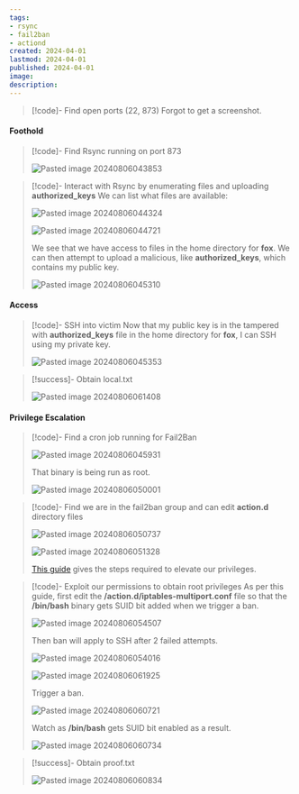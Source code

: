 ```yaml
---
tags:
- rsync
- fail2ban
- actiond
created: 2024-04-01
lastmod: 2024-04-01
published: 2024-04-01
image:
description: 
---
```


>[!code]- Find open ports (22, 873)
>Forgot to get a screenshot.
#### Foothold

>[!code]- Find Rsync running on port 873
>
>![Pasted image 20240806043853](Pasted%20image%2020240806043853.png)

>[!code]- Interact with Rsync by enumerating files and uploading **authorized_keys**
>We can list what files are available:
>
>![Pasted image 20240806044324](Pasted%20image%2020240806044324.png)
>
>![Pasted image 20240806044721](Pasted%20image%2020240806044721.png)
>
>We see that we have access to files in the home directory for **fox**. We can then attempt to upload a malicious, like **authorized_keys**, which contains my public key.
>
>![Pasted image 20240806045310](Pasted%20image%2020240806045310.png)
#### Access

>[!code]- SSH into victim
>Now that my public key is in the tampered with **authorized_keys** file in the home directory for **fox**, I can SSH using my private key.
>
>![Pasted image 20240806045353](Pasted%20image%2020240806045353.png)

>[!success]- Obtain local.txt
>
>![Pasted image 20240806061408](Pasted%20image%2020240806061408.png)
#### Privilege Escalation

>[!code]- Find a cron job running for Fail2Ban
>
>![Pasted image 20240806045931](Pasted%20image%2020240806045931.png)
>
>That binary is being run as root.
>
>![Pasted image 20240806050001](Pasted%20image%2020240806050001.png)

>[!code]- Find we are in the fail2ban group and can edit **action.d** directory files
>
>![Pasted image 20240806050737](Pasted%20image%2020240806050737.png)
>
>![Pasted image 20240806051328](Pasted%20image%2020240806051328.png)
>
>[This guide](https://juggernaut-sec.com/fail2ban-lpe/#Hunting_for_Users_in_the_fail2ban_Group) gives the steps required to elevate our privileges.
>

>[!code]- Exploit our permissions to obtain root privileges
>As per this guide, first edit the **/action.d/iptables-multiport.conf** file so that the **/bin/bash** binary gets SUID bit added when we trigger a ban.
>
>![Pasted image 20240806054507](Pasted%20image%2020240806054507.png)
>
>Then ban will apply to SSH after 2 failed attempts.
>
>![Pasted image 20240806054016](Pasted%20image%2020240806054016.png)
>
>![Pasted image 20240806061925](Pasted%20image%2020240806061925.png)
>
>Trigger a ban.
>
>![Pasted image 20240806060721](Pasted%20image%2020240806060721.png)
>
>Watch as **/bin/bash** gets SUID bit enabled as a result.
>
>![Pasted image 20240806060734](Pasted%20image%2020240806060734.png)

>[!success]- Obtain proof.txt
>
>![Pasted image 20240806060834](Pasted%20image%2020240806060834.png)